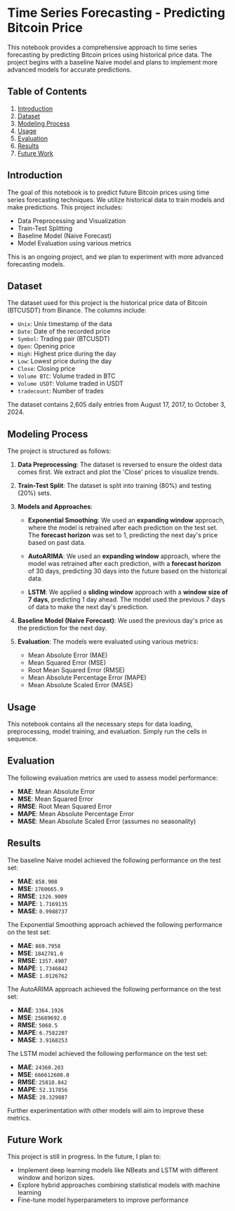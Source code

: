 # Time Series Forecasting - Predicting Bitcoin Price

This notebook provides a comprehensive approach to time series forecasting by predicting Bitcoin prices using historical price data. The project begins with a baseline Naive model and plans to implement more advanced models for accurate predictions.

## Table of Contents

1. [Introduction](#introduction)
2. [Dataset](#dataset)
3. [Modeling Process](#modeling-process)
4. [Usage](#usage)
5. [Evaluation](#evaluation)
6. [Results](#results)
7. [Future Work](#future-work)

## Introduction

The goal of this notebook is to predict future Bitcoin prices using time series forecasting techniques. We utilize historical data to train models and make predictions. This project includes:

- Data Preprocessing and Visualization
- Train-Test Splitting
- Baseline Model (Naive Forecast)
- Model Evaluation using various metrics

This is an ongoing project, and we plan to experiment with more advanced forecasting models.

## Dataset

The dataset used for this project is the historical price data of Bitcoin (BTCUSDT) from Binance. The columns include:

- `Unix`: Unix timestamp of the data
- `Date`: Date of the recorded price
- `Symbol`: Trading pair (BTCUSDT)
- `Open`: Opening price
- `High`: Highest price during the day
- `Low`: Lowest price during the day
- `Close`: Closing price
- `Volume BTC`: Volume traded in BTC
- `Volume USDT`: Volume traded in USDT
- `tradecount`: Number of trades

The dataset contains 2,605 daily entries from August 17, 2017, to October 3, 2024.

## Modeling Process

The project is structured as follows:

1. **Data Preprocessing**: The dataset is reversed to ensure the oldest data comes first. We extract and plot the 'Close' prices to visualize trends.
2. **Train-Test Split**: The dataset is split into training (80%) and testing (20%) sets.
3. **Models and Approaches**:
   
   - **Exponential Smoothing**: We used an **expanding window** approach, where the model is retrained after each prediction on the test set. The **forecast horizon** was set to 1, predicting the next day's price based on past data.
   
   - **AutoARIMA**: We used an **expanding window** approach, where the model was retrained after each prediction, with a **forecast horizon** of 30 days, predicting 30 days into the future based on the historical data.

   - **LSTM**: We applied a **sliding window** approach with a **window size of 7 days**, predicting 1 day ahead. The model used the previous 7 days of data to make the next day's prediction.
   
4. **Baseline Model (Naive Forecast)**: We used the previous day's price as the prediction for the next day.
   
5. **Evaluation**: The models were evaluated using various metrics:
   - Mean Absolute Error (MAE)
   - Mean Squared Error (MSE)
   - Root Mean Squared Error (RMSE)
   - Mean Absolute Percentage Error (MAPE)
   - Mean Absolute Scaled Error (MASE)

## Usage

This notebook contains all the necessary steps for data loading, preprocessing, model training, and evaluation. Simply run the cells in sequence.

## Evaluation

The following evaluation metrics are used to assess model performance:

- **MAE**: Mean Absolute Error
- **MSE**: Mean Squared Error
- **RMSE**: Root Mean Squared Error
- **MAPE**: Mean Absolute Percentage Error
- **MASE**: Mean Absolute Scaled Error (assumes no seasonality)

## Results

The baseline Naive model achieved the following performance on the test set:

- **MAE**: `858.908`
- **MSE**: `1760665.9`
- **RMSE**: `1326.9009`
- **MAPE**: `1.7169135`
- **MASE**: `0.9988737`

The Exponential Smoothing approach achieved the following performance on the test set:

- **MAE**: `869.7958`
- **MSE**: `1842781.0`
- **RMSE**: `1357.4907`
- **MAPE**: `1.7346842`
- **MASE**: `1.0126762`

The AutoARIMA approach achieved the following performance on the test set:

- **MAE**: `3364.1926`
- **MSE**: `25689692.0`
- **RMSE**: `5068.5`
- **MAPE**: `6.7582207`
- **MASE**: `3.9168253`

The LSTM model achieved the following performance on the test set:

- **MAE**: `24360.203`
- **MSE**: `666612600.0`
- **RMSE**: `25818.842`
- **MAPE**: `52.317856`
- **MASE**: `28.329887`

Further experimentation with other models will aim to improve these metrics.

## Future Work

This project is still in progress. In the future, I plan to:

- Implement deep learning models like NBeats and LSTM with different window and horizon sizes.
- Explore hybrid approaches combining statistical models with machine learning
- Fine-tune model hyperparameters to improve performance
